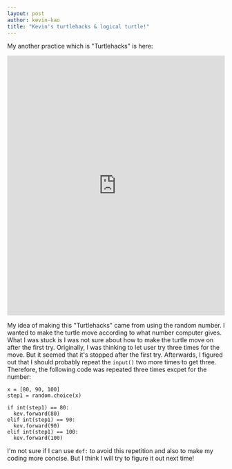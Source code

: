 ```yaml
---
layout: post
author: kevin-kao
title: "Kevin's turtlehacks & logical turtle!"
---
```


My another practice which is "Turtlehacks" is here:
<iframe src="https://trinket.io/embed/python/d05f49e4ed" width="100%" height="600" frameborder="0" marginwidth="0" marginheight="0" allowfullscreen></iframe>

My idea of making this "Turtlehacks" came from using the random number. I wanted to make the turtle move according to what
number computer gives. What I was stuck is I was not sure about how to make the turtle move on after the first try. 
Originally, I was thinking to let user try three times for the move. But it seemed that it's stopped after the first try. 
Afterwards, I figured out that I should probably repeat the `input()` two more times to get three. Therefore, the following 
code was repeated three times excpet for the number:

```
x = [80, 90, 100]
step1 = random.choice(x)

if int(step1) == 80:
  kev.forward(80)
elif int(step1) == 90:
  kev.forward(90)
elif int(step1) == 100:
  kev.forward(100)
```

I'm not sure if I can use `def:` to avoid this repetition and also to make my coding more concise. But I think I will try to 
figure it out next time!
